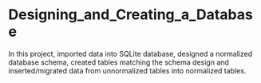 # Designing_and_Creating_a_Database
In this project, imported data into SQLite database, designed a normalized database schema, created tables matching the schema design and inserted/migrated data from unnormalized tables into normalized tables.
